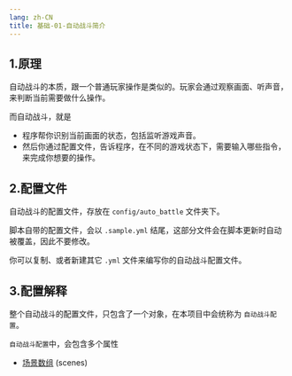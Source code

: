 ```yaml
---
lang: zh-CN
title: 基础-01-自动战斗简介
---
```



## 1.原理

自动战斗的本质，跟一个普通玩家操作是类似的。玩家会通过观察画面、听声音，来判断当前需要做什么操作。

而自动战斗，就是

- 程序帮你识别当前画面的状态，包括监听游戏声音。
- 然后你通过配置文件，告诉程序，在不同的游戏状态下，需要输入哪些指令，来完成你想要的操作。

## 2.配置文件

自动战斗的配置文件，存放在 `config/auto_battle` 文件夹下。

脚本自带的配置文件，会以 `.sample.yml` 结尾，这部分文件会在脚本更新时自动被覆盖，因此不要修改。

你可以复制、或者新建其它 `.yml` 文件来编写你的自动战斗配置文件。


## 3.配置解释

整个自动战斗的配置文件，只包含了一个对象，在本项目中会统称为 `自动战斗配置`。

`自动战斗配置`中，会包含多个属性

- [场景数组](basic_05_states) (scenes) 
